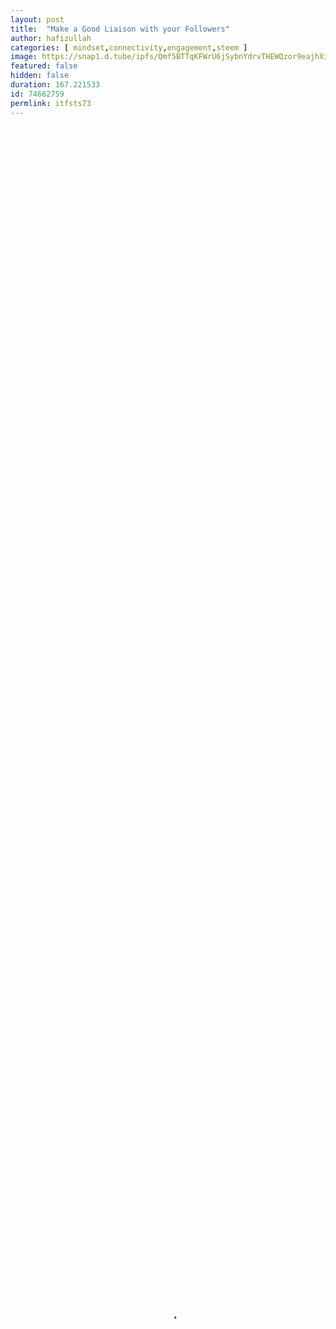 ```yaml
---
layout: post
title:  "Make a Good Liaison with your Followers"
author: hafizullah
categories: [ mindset,connectivity,engagement,steem ]
image: https://snap1.d.tube/ipfs/Qmf5BTTqKFWrU6jSybnYdrvTHEWQzor9eajhXiiDNW796m
featured: false
hidden: false
duration: 167.221533
id: 74662759
permlink: itfsts73
---
```

    
<video poster="https://snap1.d.tube/ipfs/Qmf5BTTqKFWrU6jSybnYdrvTHEWQzor9eajhXiiDNW796m" autoplay="" id="player_html5_api" class="vjs-tech" style="width: 100%; height: 100%;" tabindex="-1" src="https://video.dtube.top/ipfs/QmcJvLPm3v52XDCpjWhEbxj261yGqjYc8HmGwRjC9KTEi7"></video>


Friends,

It is important of a successful journey in anywhere to main a good relation with each and others. And it is most important for any social media side. If you are planning for a long term journey with any social media platform then you need to maintain a good liaison with your followers.

I think followers are the main power for speared anything and they can help you a lots for ahead smoothly. Do you ever think why peoples follow you? Why the numbers of your followers are increasing?

So let’s talk today about liaison with our followers.

Thanks all for watching this video.
@hafizullah

<center>![Hafiz Banner.png](https://cdn.steemitimages.com/DQmVhANbtgWPj8XYyQNGsJS5iPBaYKV2YCrdq3Bn5PPu1Kb/Hafiz%20Banner.png)<center>Subscribe me DTube: [https://d.tube/#!/c/hafizullah]( https://d.tube/#!/c/hafizullah)<center><center>Follow me Twitter: [https://twitter.com/hafizdhaka]( https://twitter.com/hafizdhaka)<center><center>Add me Facebook : [https://www.facebook.com/hafiz.metu]( https://www.facebook.com/hafiz.metu)<center>Subscribe my Channel on YouTube: https://www.youtube.com/channel/UCMjwsztBrprT7XWeVwURrjA</center>

</br>
____

![dtube lovo.jpg](https://cdn.steemitimages.com/DQmegWp6TuSuXLpehPUa5MKisQ7FTvsgXSNbDohX81aARgm/dtube%20lovo.jpg)
____

 ![dztu0hhazx.jpg](https://img.esteem.ws/dztu0hhazx.jpg)

Thanks for understand the value of the green nature for a beautiful and secure planet.
  ___

